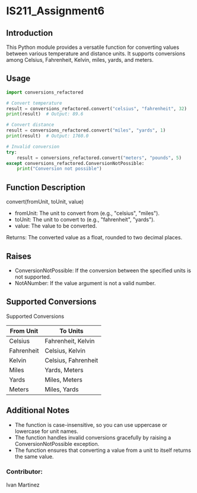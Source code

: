 # IS211_Assignment6
## Introduction
This Python module provides a versatile function for converting values between various temperature and distance units. It supports conversions among Celsius, Fahrenheit, Kelvin, miles, yards, and meters.

## Usage
```python
import conversions_refactored

# Convert temperature
result = conversions_refactored.convert("celsius", "fahrenheit", 32)
print(result)  # Output: 89.6

# Convert distance
result = conversions_refactored.convert("miles", "yards", 1)
print(result)  # Output: 1760.0

# Invalid conversion
try:
    result = conversions_refactored.convert("meters", "pounds", 5)
except conversions_refactored.ConversionNotPossible:
    print("Conversion not possible")
```

## Function Description
convert(fromUnit, toUnit, value)

* fromUnit: The unit to convert from (e.g., "celsius", "miles").
* toUnit: The unit to convert to (e.g., "fahrenheit", "yards").
* value: The value to be converted.

Returns: The converted value as a float, rounded to two decimal places.

## Raises
* ConversionNotPossible: If the conversion between the specified units is not supported.
* NotANumber: If the value argument is not a valid number.

## Supported Conversions
Supported Conversions

From Unit | To Units
--- | ---
Celsius |	Fahrenheit, Kelvin
Fahrenheit	| Celsius, Kelvin
Kelvin	| Celsius, Fahrenheit
Miles	| Yards, Meters
Yards	| Miles, Meters
Meters	| Miles, Yards

## Additional Notes
* The function is case-insensitive, so you can use uppercase or lowercase for unit names.
* The function handles invalid conversions gracefully by raising a ConversionNotPossible exception.
* The function ensures that converting a value from a unit to itself returns the same value.
### Contributor:
Ivan Martinez
